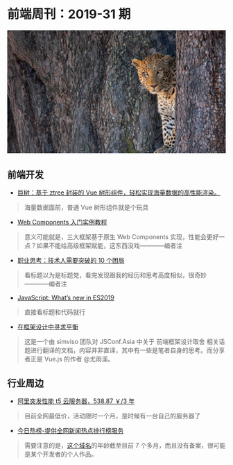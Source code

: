 # 前端周刊：2019-31 期

[![](../img/bing/20190808.png?imageMogr2/thumbnail/960x)](https://cn.bing.com/)

## 前端开发

- [巨树：基于 ztree 封装的 Vue 树形组件，轻松实现海量数据的高性能渲染。](https://github.com/tower1229/Vue-Giant-Tree)

> 海量数据面前，普通 Vue 树形组件就是个玩具

- [Web Components 入门实例教程](http://www.ruanyifeng.com/blog/2019/08/web_components.html)

> 意义可能就是，三大框架基于原生 Web Components 实现，性能会更好一点？如果不能给高级框架赋能，这东西没戏————编者注

- [职业思考：技术人需要突破的 10 个困局](https://www.yuque.com/sxc/front/gsvr3x)

> 看标题以为是标题党，看完发现跟我的经历和思考高度相似，很奇妙————编者注

- [JavaScript: What’s new in ES2019](https://blog.tildeloop.com/posts/javascript-what%E2%80%99s-new-in-es2019)

> 直接看标题和代码就行

- [在框架设计中寻求平衡](https://mp.weixin.qq.com/s?__biz=MzAxODE2MjM1MA==&mid=2651556893&idx=1&sn=885569e8d2dfaf24165edec33e71f90e)

> 这是一个由 simviso 团队对 JSConf.Asia 中关于 前端框架设计取舍 相关话题进行翻译的文档，内容并非直译，其中有一些是笔者自身的思考。而分享者正是 Vue.js 的作者 @尤雨溪。

## 行业周边

- [阿里突发性能 t5 云服务器，538.87 ￥/3 年](https://www.aliyun.com/acts/limit-buy?spm=5176.11533457.1089570.4.15da77e3vH7SUR&userCode=y31qmczl)

> 目前全网最低价，活动限时一个月，是时候有一台自己的服务器了

- [今日热榜-提供全网新闻热点排行榜服务](https://tophub.today/)

> 需要注意的是，[这个域名](http://seo.chinaz.com/tophub.today)的年龄截至目前 7 个多月，而且没有备案，很可能是某个开发者的个人作品。
